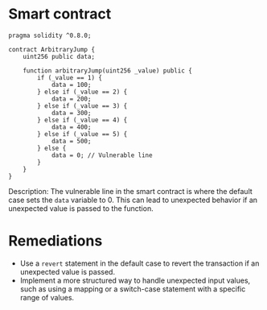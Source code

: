 # Smart contract

```solidity
pragma solidity ^0.8.0;

contract ArbitraryJump {
    uint256 public data;

    function arbitraryJump(uint256 _value) public {
        if (_value == 1) {
            data = 100;
        } else if (_value == 2) {
            data = 200;
        } else if (_value == 3) {
            data = 300;
        } else if (_value == 4) {
            data = 400;
        } else if (_value == 5) {
            data = 500;
        } else {
            data = 0; // Vulnerable line
        }
    }
}
```

Description: The vulnerable line in the smart contract is where the default case sets the `data` variable to 0. This can lead to unexpected behavior if an unexpected value is passed to the function.

# Remediations

- Use a `revert` statement in the default case to revert the transaction if an unexpected value is passed.
- Implement a more structured way to handle unexpected input values, such as using a mapping or a switch-case statement with a specific range of values.